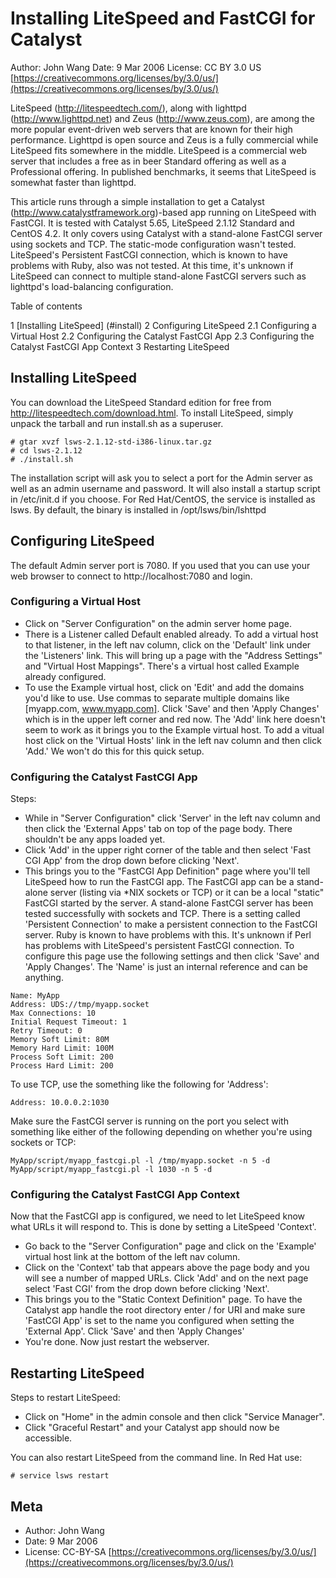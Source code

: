 Installing LiteSpeed and FastCGI for Catalyst
=============================================

Author: John Wang
Date: 9 Mar 2006
License: CC BY 3.0 US [https://creativecommons.org/licenses/by/3.0/us/](https://creativecommons.org/licenses/by/3.0/us/)

LiteSpeed (http://litespeedtech.com/), along with lighttpd (http://www.lighttpd.net) and Zeus (http://www.zeus.com), are among the more popular event-driven web servers that are known for their high performance. Lighttpd is open source and Zeus is a fully commercial while LiteSpeed fits somewhere in the middle. LiteSpeed is a commercial web server that includes a free as in beer Standard offering as well as a Professional offering. In published benchmarks, it seems that LiteSpeed is somewhat faster than lighttpd.

This article runs through a simple installation to get a Catalyst (http://www.catalystframework.org)-based app running on LiteSpeed with FastCGI. It is tested with Catalyst 5.65, LiteSpeed 2.1.12 Standard and CentOS 4.2. It only covers using Catalyst with a stand-alone FastCGI server using sockets and TCP. The static-mode configuration wasn't tested. LiteSpeed's Persistent FastCGI connection, which is known to have problems with Ruby, also was not tested. At this time, it's unknown if LiteSpeed can connect to multiple stand-alone FastCGI servers such as lighttpd's load-balancing configuration.

Table of contents

1 [Installing LiteSpeed] (#install)
2 Configuring LiteSpeed
2.1 Configuring a Virtual Host
2.2 Configuring the Catalyst FastCGI App
2.3 Configuring the Catalyst FastCGI App Context
3 Restarting LiteSpeed

<a name="install"></a>
Installing LiteSpeed
--------------------

You can download the LiteSpeed Standard edition for free from http://litespeedtech.com/download.html. To install LiteSpeed, simply unpack the tarball and run install.sh as a superuser.

```
# gtar xvzf lsws-2.1.12-std-i386-linux.tar.gz
# cd lsws-2.1.12
# ./install.sh
```

The installation script will ask you to select a port for the Admin server as well as an admin username and password. It will also install a startup script in /etc/init.d if you choose. For Red Hat/CentOS, the service is installed as lsws. By default, the binary is installed in /opt/lsws/bin/lshttpd

Configuring LiteSpeed
---------------------

The default Admin server port is 7080. If you used that you can use your web browser to connect to http://localhost:7080 and login.

### Configuring a Virtual Host

* Click on "Server Configuration" on the admin server home page.
* There is a Listener called Default enabled already. To add a virtual host to that listener, in the left nav column, click on the 'Default' link under the 'Listeners' link. This will bring up a page with the "Address Settings" and "Virtual Host Mappings". There's a virtual host called Example already configured.
* To use the Example virtual host, click on 'Edit' and add the domains you'd like to use. Use commas to separate multiple domains like [myapp.com, www.myapp.com]. Click 'Save' and then 'Apply Changes' which is in the upper left corner and red now. The 'Add' link here doesn't seem to work as it brings you to the Example virtual host. To add a vitual host click on the 'Virtual Hosts' link in the left nav column and then click 'Add.' We won't do this for this quick setup.

### Configuring the Catalyst FastCGI App

Steps:

* While in "Server Configuration" click 'Server' in the left nav column and then click the 'External Apps' tab on top of the page body. There shouldn't be any apps loaded yet.
* Click 'Add' in the upper right corner of the table and then select 'Fast CGI App' from the drop down before clicking 'Next'.
* This brings you to the "FastCGI App Definition" page where you'll tell LiteSpeed how to run the FastCGI app. The FastCGI app can be a stand-alone server (listing via *NIX sockets or TCP) or it can be a local "static" FastCGI started by the server. A stand-alone FastCGI server has been tested successfully with sockets and TCP. There is a setting called 'Persistent Connection' to make a persistent connection to the FastCGI server. Ruby is known to have problems with this. It's unknown if Perl has problems with LiteSpeed's persistent FastCGI connection. To configure this page use the following settings and then click 'Save' and 'Apply Changes'. The 'Name' is just an internal reference and can be anything.

```
Name: MyApp
Address: UDS://tmp/myapp.socket
Max Connections: 10
Initial Request Timeout: 1
Retry Timeout: 0
Memory Soft Limit: 80M
Memory Hard Limit: 100M
Process Soft Limit: 200
Process Hard Limit: 200
```

To use TCP, use the something like the following for 'Address':

```
Address: 10.0.0.2:1030
```

Make sure the FastCGI server is running on the port you select with something like either of the following depending on whether you're using sockets or TCP:

```
MyApp/script/myapp_fastcgi.pl -l /tmp/myapp.socket -n 5 -d
MyApp/script/myapp_fastcgi.pl -l 1030 -n 5 -d
```

### Configuring the Catalyst FastCGI App Context

Now that the FastCGI app is configured, we need to let LiteSpeed know what URLs it will respond to. This is done by setting a LiteSpeed 'Context'.

* Go back to the "Server Configuration" page and click on the 'Example' virtual host link at the bottom of the left nav column.
* Click on the 'Context' tab that appears above the page body and you will see a number of mapped URLs. Click 'Add' and on the next page select 'Fast CGI' from the drop down before clicking 'Next'.
* This brings you to the "Static Context Definition" page. To have the Catalyst app handle the root directory enter / for URI and make sure 'FastCGI App' is set to the name you configured when setting the 'External App'. Click 'Save' and then 'Apply Changes'
* You're done. Now just restart the webserver.

Restarting LiteSpeed
--------------------

Steps to restart LiteSpeed:

* Click on "Home" in the admin console and then click "Service Manager".
* Click "Graceful Restart" and your Catalyst app should now be accessible.

You can also restart LiteSpeed from the command line. In Red Hat use:

```
# service lsws restart
```

Meta
----

* Author: John Wang
* Date: 9 Mar 2006
* License: CC-BY-SA [https://creativecommons.org/licenses/by/3.0/us/](https://creativecommons.org/licenses/by/3.0/us/)